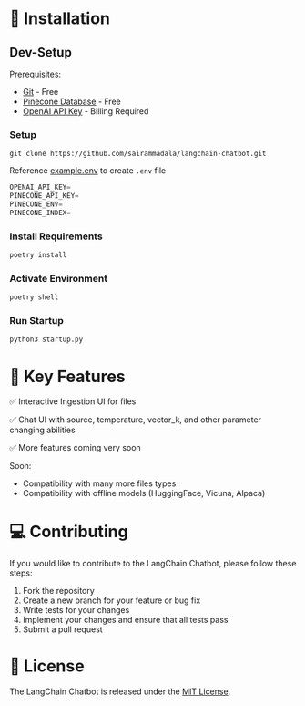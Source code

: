 # 🚀 Installation

## Dev-Setup
Prerequisites:
- [Git](https://git-scm.com/downloads) - Free
- [Pinecone Database](https://youtu.be/tp0bQNDtLPc?t=48) - Free
- [OpenAI API Key](https://platform.openai.com/account/api-keys) - Billing Required

### Setup
```
git clone https://github.com/sairammadala/langchain-chatbot.git
```

Reference [example.env](https://github.com/sairammadala/langchain-chatbot/blob/main/example.env) to create `.env` file
```python
OPENAI_API_KEY=
PINECONE_API_KEY=
PINECONE_ENV=
PINECONE_INDEX=
```

### Install Requirements

```python
poetry install
```

### Activate Environment
```python
poetry shell
```

### Run Startup
```python
python3 startup.py
```


# 🔧 Key Features

✅ Interactive Ingestion UI for files 

✅ Chat UI with source, temperature, vector_k, and other parameter changing abilities

✅ More features coming very soon


Soon:
- Compatibility with many more files types 
- Compatibility with offline models (HuggingFace, Vicuna, Alpaca)

# 💻 Contributing

If you would like to contribute to the LangChain Chatbot, please follow these steps:

1. Fork the repository
2. Create a new branch for your feature or bug fix
3. Write tests for your changes
4. Implement your changes and ensure that all tests pass
5. Submit a pull request


# 🔨 License

The LangChain Chatbot is released under the [MIT License](https://opensource.org/licenses/MIT).

